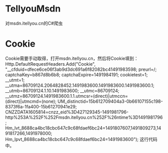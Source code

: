 # TellyouMsdn
对msdn.itellyou.cn的C#爬虫

# Cookie
Cookie需要手动取得，打开msdn.itellyou.cn，然后将Cookie填到：
Http.DefaultRequestHeaders.Add("Cookie", "__cfduid=dfece6ce06f3ab9d3dc691a6f82082bc41491983598; preurl=/; captchaKey=b867d8b6b8; captchaExpire=1491984191; cookietest=1; __utmt=1; __utma=86709124.2064828452.1491983600.1491983600.1491983600.1; __utmb=86709124.1.10.1491983600; __utmc=86709124; __utmz=86709124.1491983600.1.1.utmcsr=(direct)|utmccn=(direct)|utmcmd=(none); UM_distinctid=15b612709404a3-0b66107155c198-8373f6a-1fa400-15b61270941e29; CNZZDATA1605814=cnzz_eid%3D427129345-1491981796-http%253A%252F%252Fmsdn.itellyou.cn%252F%26ntime%3D1491981796; Hm_lvt_8688ca4bc18cbc647c9c68fdaef6bc24=1491807607,1491809273,1491817266,1491978000; Hm_lpvt_8688ca4bc18cbc647c9c68fdaef6bc24=1491983600");
这行代码中。
